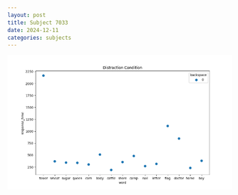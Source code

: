 ```yaml
---
layout: post
title: Subject 7033
date: 2024-12-11
categories: subjects
---
```


![](data/7033/run-26/7033_rt_acc_fuzzy_delay.png)

